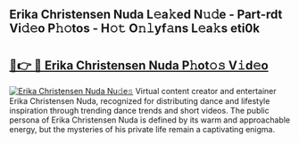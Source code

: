 ## Erika Christensen Nuda L𝚎a𝚔ed N𝚞𝚍e - Part-rdt Vi𝚍𝚎o P𝚑𝚘tos - H𝚘𝚝 O𝚗𝚕yf𝚊ns L𝚎a𝚔s eti0k

# <h2><a href="http://kf2s29i.oniu.top/?m=Erika+Christensen+Nuda">🔗👉 🔴 Erika Christensen Nuda P𝚑ot𝚘𝚜 V𝚒d𝚎o</a></h2>

[![Erika Christensen Nuda Nu𝚍e𝚜](https://i.imgur.com/0qMVB7G.gif)](http://kf2s29i.oniu.top/?m=Erika+Christensen+Nuda)
Virtual content creator and entertainer Erika Christensen Nuda, recognized for distributing dance and lifestyle inspiration through trending dance trends and short videos. The public persona of Erika Christensen Nuda is defined by its warm and approachable energy, but the mysteries of his private life remain a captivating enigma.  

